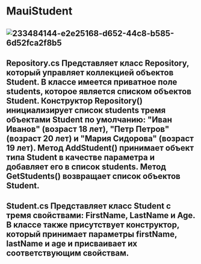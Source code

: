 # MauiStudent
![233484144-e2e25168-d652-44c8-b585-6d52fca2f8b5](https://github.com/VolchkovIlia/MauiStudent/assets/113889753/d509c9fd-aeb5-4575-b785-71d27be6301e)
---------------------------------------------------------------------------------------------------------------------------------------
Repository.cs
 Представляет класс Repository, который управляет коллекцией объектов Student. В классе имеется приватное поле students, которое является списком объектов Student.
Конструктор Repository() инициализирует список students тремя объектами Student по умолчанию: "Иван Иванов" (возраст 18 лет), "Петр Петров" (возраст 20 лет) и "Мария Сидорова" (возраст 19 лет).
Метод AddStudent() принимает объект типа Student в качестве параметра и добавляет его в список students.
Метод GetStudents() возвращает список объектов Student.
---------------------------------------------------------------------------------------------------------------------------------------
Student.cs
Представляет класс Student с тремя свойствами: FirstName, LastName и Age. 
В классе также присутствует конструктор, который принимает параметры firstName, lastName и age и присваивает их соответствующим свойствам.
---------------------------------------------------------------------------------------------------------------------------------------
